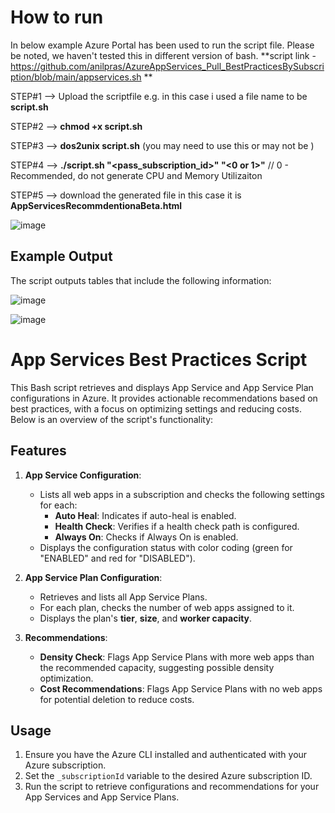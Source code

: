 
# How to run

In below example Azure Portal has been used to run the script file. Please be noted, we haven't tested this in different version of bash.
**script link - https://github.com/anilpras/AzureAppServices_Pull_BestPracticesBySubscription/blob/main/appservices.sh **

STEP#1 --> Upload the scriptfile e.g. in this case i used a file name to be **script.sh**

STEP#2 --> **chmod +x script.sh**

STEP#3 --> **dos2unix script.sh**  (you may need to use this or may not be )

STEP#4 --> **./script.sh "<pass_subscription_id>" "<0 or 1>"** // 0 - Recommended, do not generate CPU and Memory Utilizaiton

STEP#5 --> download the generated file in this case it is **AppServicesRecommdentionaBeta.html**

![image](https://github.com/user-attachments/assets/be024096-88e3-420a-bbe7-05292c9601a6)

## Example Output

The script outputs tables that include the following information:

![image](https://github.com/user-attachments/assets/e649d4bd-81df-4a8d-9fdd-94e69ac52e56)

![image](https://github.com/user-attachments/assets/80c394a4-3dad-4c9a-9316-975063c3f958)


# App Services Best Practices Script

This Bash script retrieves and displays App Service and App Service Plan configurations in Azure. It provides actionable recommendations based on best practices, with a focus on optimizing settings and reducing costs. Below is an overview of the script's functionality:

## Features

1. **App Service Configuration**:
   - Lists all web apps in a subscription and checks the following settings for each:
     - **Auto Heal**: Indicates if auto-heal is enabled.
     - **Health Check**: Verifies if a health check path is configured.
     - **Always On**: Checks if Always On is enabled.
   - Displays the configuration status with color coding (green for "ENABLED" and red for "DISABLED").

2. **App Service Plan Configuration**:
   - Retrieves and lists all App Service Plans.
   - For each plan, checks the number of web apps assigned to it.
   - Displays the plan's **tier**, **size**, and **worker capacity**.
   
3. **Recommendations**:
   - **Density Check**: Flags App Service Plans with more web apps than the recommended capacity, suggesting possible density optimization.
   - **Cost Recommendations**: Flags App Service Plans with no web apps for potential deletion to reduce costs.

## Usage

1. Ensure you have the Azure CLI installed and authenticated with your Azure subscription.
2. Set the `_subscriptionId` variable to the desired Azure subscription ID.
3. Run the script to retrieve configurations and recommendations for your App Services and App Service Plans.




